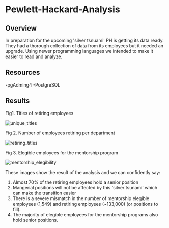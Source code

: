 # Pewlett-Hackard-Analysis

## Overview
In preparation for the upcoming 'silver tsnuami' PH is getting its data ready. They had a thorough collection of data from its employees but it needed an upgrade. Using newer programming languages we intended to make it easier to read and analyze.

## Resources
-pgAdming4
-PostgreSQL

## Results
Fig1. Titles of retiring employees

![unique_titles](https://user-images.githubusercontent.com/22451540/153690094-aeaa713d-b5b4-4af0-a67f-ff275d8feef3.PNG)

Fig 2. Number of employees retiring per department

![retiring_titles](https://user-images.githubusercontent.com/22451540/153690192-b27c262c-6b80-434f-92e3-c7a5c2dced9f.PNG)

Fig 3. Elegible employees for the mentorship program

![mentorship_elegibility](https://user-images.githubusercontent.com/22451540/153690264-df7a4242-7a73-40ca-b6cd-1ff403bc9744.PNG)

These images show the result of the analysis and we can confidently say:
1. Almost 70% of the retiring employees hold a senior position
2. Mangerial positions will not be affected by this 'silver tsunami' which can make the transition easier
3. There is a severe mismatch in the number of mentorship elegible employees (1,549) and retiring employees (~133,000) (or positions to fill).
4. The majority of elegible employees for the mentorship programs also hold senior positions.
